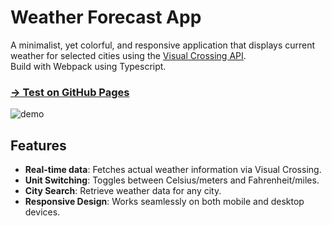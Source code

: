 # Weather Forecast App

A minimalist, yet colorful, and responsive application that displays current weather for selected cities using the [Visual Crossing API](https://www.visualcrossing.com/). 
<br>Build with Webpack using Typescript.

### [ → Test on GitHub Pages](https://everythingiam.github.io/weather-app/)

![demo](demo.gif)

## Features
- **Real-time data**: Fetches actual weather information via Visual Crossing.
- **Unit Switching**: Toggles between Celsius/meters and Fahrenheit/miles.
- **City Search**: Retrieve weather data for any city.
- **Responsive Design**: Works seamlessly on both mobile and desktop devices.
